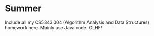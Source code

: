 # Summer
Include all my CS5343.004 (Algorithm Analysis and Data Structures) homework here.
Mainly use Java code.
GLHF!
